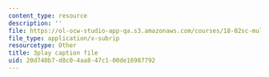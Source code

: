 ```yaml
---
content_type: resource
description: ''
file: https://ol-ocw-studio-app-qa.s3.amazonaws.com/courses/18-02sc-multivariable-calculus-fall-2010/20d740b7d8c04aa847c100de16987792_5fpxkVFQUw.srt
file_type: application/x-subrip
resourcetype: Other
title: 3play caption file
uid: 20d740b7-d8c0-4aa8-47c1-00de16987792
---
```

